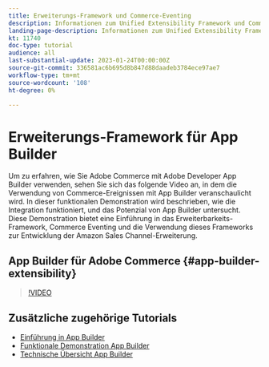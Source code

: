 ```yaml
---
title: Erweiterungs-Framework und Commerce-Eventing
description: Informationen zum Unified Extensibility Framework und Commerce-Abend
landing-page-description: Informationen zum Unified Extensibility Framework und Commerce-Abend
kt: 11740
doc-type: tutorial
audience: all
last-substantial-update: 2023-01-24T00:00:00Z
source-git-commit: 336581ac6b695d8b847d88daadeb3784ece97ae7
workflow-type: tm+mt
source-wordcount: '108'
ht-degree: 0%

---
```



# Erweiterungs-Framework für App Builder

Um zu erfahren, wie Sie Adobe Commerce mit Adobe Developer App Builder verwenden, sehen Sie sich das folgende Video an, in dem die Verwendung von Commerce-Ereignissen mit App Builder veranschaulicht wird. In dieser funktionalen Demonstration wird beschrieben, wie die Integration funktioniert, und das Potenzial von App Builder untersucht. Diese Demonstration bietet eine Einführung in das Erweiterbarkeits-Framework, Commerce Eventing und die Verwendung dieses Frameworks zur Entwicklung der Amazon Sales Channel-Erweiterung.

## App Builder für Adobe Commerce {#app-builder-extensibility}

>[!VIDEO](https://video.tv.adobe.com/v/3413328)

## Zusätzliche zugehörige Tutorials

- [Einführung in App Builder](../app-builder/introduction-to-app-builder.md)
- [Funktionale Demonstration App Builder](../app-builder/app-builder-functional-demonstration.md)
- [Technische Übersicht App Builder](../app-builder/app-builder-technical-overview.md)
